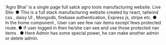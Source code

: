 'Agro Bhai' is a single page full satck agro tools manufacturing website.
Live Site: 
● This is a full stack manufacturing website created by react, tailwind css , daisy UI , Mongodb, firebase authentication, Express js, stripe etc.
● In the home component , User can see few nav items except fews protected route.
● If user logged in then he/she can see and use those protected nav items .
● Here Admin has some special power, he can make another admin or delete admin.